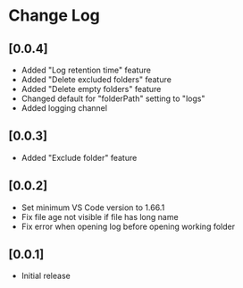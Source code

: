 # Change Log

## [0.0.4]

- Added "Log retention time" feature
- Added "Delete excluded folders" feature
- Added "Delete empty folders" feature
- Changed default for "folderPath" setting to "logs"
- Added logging channel

## [0.0.3]

- Added "Exclude folder" feature 

## [0.0.2]

- Set minimum VS Code version to 1.66.1
- Fix file age not visible if file has long name
- Fix error when opening log before opening working folder

## [0.0.1]

- Initial release